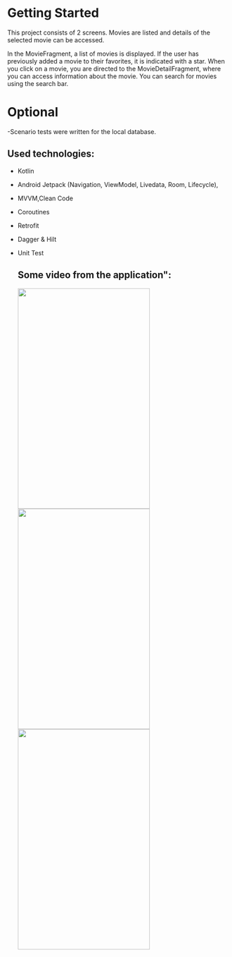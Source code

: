 # Getting Started

This project consists of 2 screens. Movies are listed and details of the selected movie can be accessed.

In the MovieFragment, a list of movies is displayed. If the user has previously added a movie to their favorites, it is indicated with a star.
When you click on a movie, you are directed to the MovieDetailFragment, where you can access information about the movie.
You can search for movies using the search bar.

# Optional

-Scenario tests were written for the local database.

## Used technologies:

- Kotlin
- Android Jetpack (Navigation, ViewModel, Livedata, Room, Lifecycle),
- MVVM,Clean Code
- Coroutines
- Retrofit
- Dagger & Hilt
- Unit Test

  ## Some video from the application":

  <img src="demo.gif" width="300" height="500" />   <img src="demo2.gif" width="300" height="500" />     <img src="demo3.gif" width="300" height="500" />

